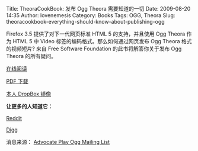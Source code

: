 Title: TheoraCookBook: 发布 Ogg Theora 需要知道的一切
Date: 2009-08-20 14:35
Author: lovenemesis
Category: Books
Tags: OGG, Theora
Slug: theoracookbook-everything-should-know-about-publishing-ogg

Firefox 3.5 提供了对下一代网页标准 HTML 5 的支持，并且使用 Ogg Theora
作为 HTML 5 中 Video 标签的编码格式。那么如何通过网页发布 Ogg Theora
格式的视频短片? 来自 Free Software Foundation 的此书将解答你关于发布 Ogg
Theora 的所有疑问。

[在线阅读  
](http://en.flossmanuals.net/TheoraCookbook/)

[PDF 下载](http://en.flossmanuals.net/TheoraCookbook/FM_14Aug09.pdf)

[本人 DropBox
镜像](http://dl.getdropbox.com/u/464139/Misc/TheoraCookBook.pdf)

**让更多的人知道它：**

[Reddit](http://www.reddit.com/r/reddit.com/comments/9c5ym/working_with_ogg_theora_and_the_video_tag_whats/)

[Digg](http://digg.com/software/Ogg_Theora_what_s_working_what_s_needed_and_where_next)

消息来源： [Advocate Play Ogg Mailing List](mailto:advocate@playogg.org)
